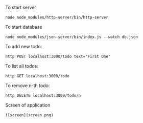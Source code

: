 To start server

    node node_modules/http-server/bin/http-server 
    
To start database
    
    node node_modules/json-server/bin/index.js --watch db.json

To add new todo:

    http POST localhost:3000/todo text="First One"
    
To list all todos:

    http GET localhost:3000/todo
    
To remove n-th todo:

    http DELETE localhost:3000/todo/n
    
Screen of application

    ![screen](screen.png)